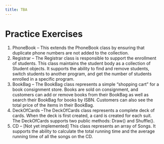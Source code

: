 ```yaml
---
title: TBA
---
```

# Practice Exercises

1. PhoneBook – This extends the PhoneBook class by ensuring that duplicate phone numbers are not added to the collection. 
2. Registrar – The Registrar class is responsible to support the enrollment of students. This class maintains the student body as a collection of Student objects. It supports the ability to find and remove students, switch students to another program, and get the number of students enrolled in a specific program.
3. BookBag – The BookBag class represents a simple “shopping cart” for a book consignment store. Books are sold on consignment, and customers can add or remove books from their BookBag as well as search their BookBag for books by ISBN. Customers can also see the total price of the items in their BookBag.
4. DeckOfCards –The DeckOfCards class represents a complete deck of cards. When the deck is first created, a card is created for each suit. The DeckOfCards supports two public methods: Draw() and Shuffle().
5. CD – [Not yet implemented] This class represents an array of Songs. It supports the ability to calculate the total running time and the average running time of all the songs on the CD.

